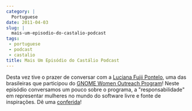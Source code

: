 ```yaml
---
category: |
  Portuguese
date: 2011-04-03
slug: |
  mais-um-episodio-do-castalio-podcast
tags:
 - portuguese
 - podcast
 - castalio
title: Mais Um Episódio do Castálio Podcast
---
```


Desta vez tive o prazer de conversar com a [Luciana Fujii
Pontelo](http://blog.fujii.eti.br), uma das brasileiras que participou
do [GNOME Women Outreach Program](https://live.gnome.org/GnomeWomen/OutreachProgram2010)! Neste
episódio conversamos um pouco sobre o programa, a "responsabilidade" em
representar mulheres no mundo do software livre e fonte de inspirações.
Dê uma [conferida](http://wp.me/p1mMfJ-p)!
